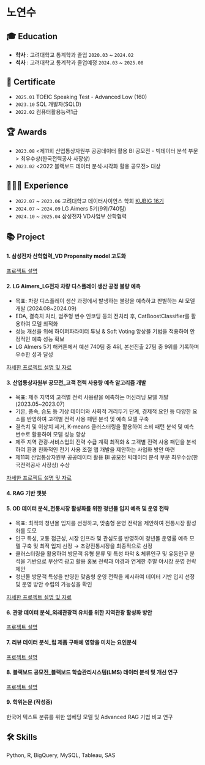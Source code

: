 # 노연수

## 🎓 Education  
- **학사** : 고려대학교 통계학과 졸업 `2020.03` ~ `2024.02`
- **석사** : 고려대학교 통계학과 졸업예정 `2024.03` ~ `2025.08`

## 📜 Certificate
- `2025.01` TOEIC Speaking Test - Advanced Low (160)
- `2023.10` SQL 개발자(SQLD)
- `2022.02` 컴퓨터활용능력1급

## 🏆 Awards
- `2023.08` <제11회 산업통상자원부 공공데이터 활용 BI 공모전 - 빅데이터 분석 부문> 최우수상(한국전력공사 사장상)
- `2023.02` <2022 블랙보드 데이터 분석·시각화 활용 공모전> 대상

## 👩🏻‍💻 Experience
- `2022.07` ~ `2023.06` 고려대학교 데이터사이언스 학회 [KUBIG 16기](https://github.com/yeonsoo1020/portfolio/tree/main/%EB%8D%B0%EC%9D%B4%ED%84%B0%EC%82%AC%EC%9D%B4%EC%96%B8%EC%8A%A4%20%ED%95%99%ED%9A%8C(KUBIG))
- `2024.07` ~ `2024.09` LG Aimers 5기(9위/740팀)
- `2024.10` ~ `2025.04` 삼성전자 VD사업부 산학협력

## 📚 Project
#### 1. 삼성전자 산학협력_VD Propensity model 고도화

[프로젝트 설명](https://github.com/yeonsoo1020/portfolio/tree/main/%EC%82%BC%EC%84%B1%EC%A0%84%EC%9E%90%20%EC%82%B0%ED%95%99%ED%98%91%EB%A0%A5)

#### 2. LG Aimers_LG전자 차량 디스플레이 생산 공정 불량 예측
- 목표: 차량 디스플레이 생산 과정에서 발생하는 불량을 예측하고 판별하는 AI 모델 개발 (2024.08~2024.09)
- EDA, 결측치 처리, 범주형 변수 인코딩 등의 전처리 후, CatBoostClassifier를 활용하여 모델 최적화
- 성능 개선을 위해 하이퍼파라미터 튜닝 & Soft Voting 앙상블 기법을 적용하여 안정적인 예측 성능 확보
- LG AImers 5기 해커톤에서 예선 740팀 중 4위, 본선진출 27팀 중 9위를 기록하며 우수한 성과 달성

[자세한 프로젝트 설명 및 자료](https://github.com/yeonsoo1020/portfolio/tree/main/LG%20AImers%205%EA%B8%B0)

#### 3. 산업통상자원부 공모전_고객 전력 사용량 예측 알고리즘 개발
- 목표: 제주 지역의 고객별 전력 사용량을 예측하는 머신러닝 모델 개발 (2023.05~2023.07)
- 기온, 풍속, 습도 등 기상 데이터와 사회적 거리두기 단계, 경제적 요인 등 다양한 요소를 반영하여 고객별 전력 사용 패턴 분석 및 예측 모델 구축
- 결측치 및 이상치 제거, K-means 클러스터링을 활용하여 소비 패턴 분석 및 예측 변수로 활용하여 모델 성능 향상
- 제주 지역 관광∙서비스업의 전력 수급 계획 최적화 & 고객별 전력 사용 패턴을 분석하여 환경 친화적인 전기 사용 조절 앱 개발을 제안하는 사업화 방안 마련
- 제11회 산업통상자원부 공공데이터 활용 BI 공모전 빅데이터 분석 부문 최우수상(한국전력공사 사장상) 수상

[자세한 프로젝트 설명 및 자료](https://github.com/yeonsoo1020/portfolio/tree/main/%EC%82%B0%EC%97%85%EB%B6%80%20%EA%B3%B5%EB%AA%A8%EC%A0%84)

#### 4. RAG 기반 챗봇

#### 5. OD 데이터 분석_전통시장 활성화를 위한 청년몰 입지 예측 및 운영 전략
- 목표: 최적의 청년몰 입지를 선정하고, 맞춤형 운영 전략을 제안하여 전통시장 활성화를 도모
- 인구 특성, 교통 접근성, 시장 인프라 및 관심도를 반영하여 청년몰 운영률 예측 모델 구축 및 최적 입지 선정 → 초량전통시장을 최종적으로 선정
- 클러스터링을 활용하여 방문객 유형 분류 및 특성 파악 & 체류인구 및 유동인구 분석을 기반으로 부산역 광고 활용 홍보 전략과 야경과 연계한 주말 야시장 운영 전략 제안 
- 청년몰 방문객 특성을 반영한 맞춤형 운영 전략을 제시하여 데이터 기반 입지 선정 및 운영 방안 수립의 가능성을 확인

[자세한 프로젝트 설명 및 자료](https://github.com/yeonsoo1020/portfolio/tree/main/OD%20%EB%8D%B0%EC%9D%B4%ED%84%B0%20%EB%B6%84%EC%84%9D)

#### 6. 관광 데이터 분석_외래관광객 유치를 위한 지역관광 활성화 방안
[프로젝트 설명](https://github.com/yeonsoo1020/portfolio/tree/main/%EA%B4%80%EA%B4%91%20%EB%8D%B0%EC%9D%B4%ED%84%B0%20%EB%B6%84%EC%84%9D)

#### 7. 리뷰 데이터 분석_립 제품 구매에 영향을 미치는 요인분석

[프로젝트 설명](https://github.com/yeonsoo1020/portfolio/tree/main/%EB%A6%AC%EB%B7%B0%20%EB%8D%B0%EC%9D%B4%ED%84%B0%20%EB%B6%84%EC%84%9D)

#### 8. 블랙보드 공모전_블랙보드 학습관리시스템(LMS) 데이터 분석 및 개선 연구

[프로젝트 설명](https://github.com/yeonsoo1020/portfolio/tree/main/%EB%B8%94%EB%9E%99%EB%B3%B4%EB%93%9C%20%EA%B3%B5%EB%AA%A8%EC%A0%84)

#### 9. 학위논문 (작성중)
한국어 텍스트 분류를 위한 임베딩 모델 및 Advanced RAG 기법 비교 연구

## 🛠 Skills
Python, R, BigQuery, MySQL, Tableau, SAS
